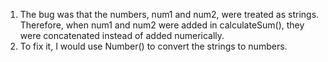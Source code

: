 1. The bug was that the numbers, num1 and num2, were treated as strings. Therefore, when num1 and num2 were added in calculateSum(), they were concatenated instead of added numerically.
2. To fix it, I would use Number() to convert the strings to numbers.

